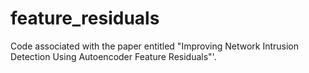 # feature_residuals
Code associated with the paper entitled "Improving Network Intrusion Detection Using Autoencoder Feature Residuals"'.
